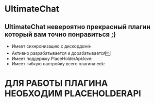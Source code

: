 # UltimateChat
## UltimateChat невероятно прекрасный плагин который вам точно понравиться ;)
- Имеет сихнронизацию с дискордом:coffee:
- Активно разрабатывается и дорабатывается:cool:
- Имеет поддержку PlaceHolderApi:love:
- Имеет гибкую настройку всего плагина:eek:

# ДЛЯ РАБОТЫ ПЛАГИНА НЕОБХОДИМ PLACEHOLDERAPI
